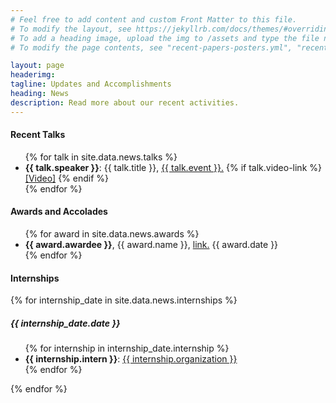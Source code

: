 ```yaml
---
# Feel free to add content and custom Front Matter to this file.
# To modify the layout, see https://jekyllrb.com/docs/themes/#overriding-theme-defaults
# To add a heading image, upload the img to /assets and type the file name + extension into "headerimg"
# To modify the page contents, see "recent-papers-posters.yml", "recent-talks.yml", and "internships.yml" in the _data directory

layout: page
headerimg:
tagline: Updates and Accomplishments
heading: News
description: Read more about our recent activities.
---
```

<!-- .recent_talks -->
<div class="container">
    <div class="row mb-5">
        <div class="col">
            <h4 class="mb-4">Recent Talks</h4>
            <ul>
            {% for talk in site.data.news.talks %}
                <li>
                    <B>{{ talk.speaker }}</B>: {{ talk.title }}, <a href="{{ talk.link}}" alt="Talk Link">{{ talk.event }}.</a>
                        {% if talk.video-link %}
                    <a href="{{ talk.video-link }}">[Video]</a>
                        {% endif %}
                </li>
            {% endfor %}
        </ul>
        </div>
    </div>
</div>
<!-- /.recent_talks -->
<!-- .awards -->
<div class="container">
    <div class="row mb-5">
        <div class="col">
            <h4 class="mb-4">Awards and Accolades</h4>
            <ul>
            {% for award in site.data.news.awards %}
                <li>
                    <B>{{ award.awardee }}</B>, {{ award.name }}, <a href="{{ award.link}}" target="_blank" alt="Award Link">link.</a> {{ award.date }}
                </li>
            {% endfor %}
            </ul>
        </div>
    </div>
</div>
<!-- /.awards -->
<!-- .internships -->
<div class="container">
    <div class="row mb-5">
        <div class="col">
            <h4 class="mb-4">Internships</h4>
            {% for internship_date in site.data.news.internships %}
                <h5 class="mb-4">{{ internship_date.date }}</h5>
                    <ul class="mb-4">
                    {% for internship in internship_date.internship %}
                            <li><B>{{ internship.intern }}</B>: <a href="{{ internship.org-link}}" alt="More Info">{{ internship.organization }}</a></li>
                    {% endfor %}
                    </ul>
            {% endfor %}
        </div>
    </div>
</div>
<!-- /.internships -->
